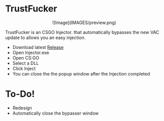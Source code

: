 # TrustFucker
<p align="center">
![Image](IMAGES/preview.png)
</p>

TrustFucker is an CSGO Injector. that automatically bypasses the new VAC update to allows you an easy injection.

  - Download latest [Release](https://github.com/thefipsy/TrustFucker/releases/)
  - Open Injector.exe
  - Open CS:GO
  - Select a DLL
  - Click Inject
  - You can close the the popup window after the Injection completed

# To-Do!

  - Redesign
  - Automatically close the bypasser window



